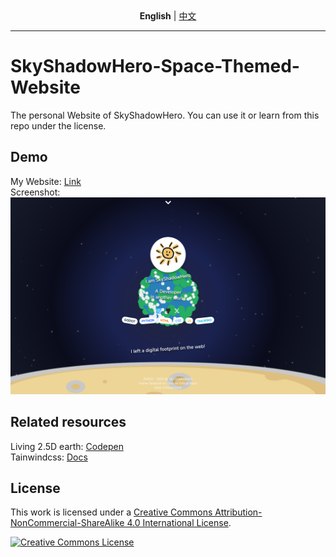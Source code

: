 <div align="center">
  <strong>English</strong> | <a href="./READMECN.md">中文</a>
</div>

---

# SkyShadowHero-Space-Themed-Website
The personal Website of SkyShadowHero.
You can use it or learn from this repo under the license.
## Demo
My Website: [Link](https://www.skyshadow.fun)  
Screenshot:
![Homepage](/image.png)
## Related resources
Living 2.5D earth: [Codepen](https://codepen.io/ferronsays/pen/AwgQVG)  
Tainwindcss: [Docs](https://tailwindcss.com/)
## License
This work is licensed under a [Creative Commons Attribution-NonCommercial-ShareAlike 4.0 International License](https://creativecommons.org/licenses/by-nc-sa/4.0/).

<a rel="license" href="https://creativecommons.org/licenses/by-nc-sa/4.0/">
  <img alt="Creative Commons License" style="border-width:0" src="https://i.creativecommons.org/l/by-nc-sa/4.0/88x31.png" />
</a>
